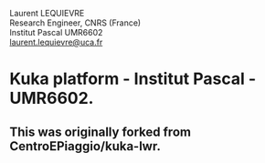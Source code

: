 Laurent LEQUIEVRE<br/>
Research Engineer, CNRS (France)<br/>
Institut Pascal UMR6602<br/>
laurent.lequievre@uca.fr<br/>

# Kuka platform - Institut Pascal - UMR6602.
## This was originally forked from CentroEPiaggio/kuka-lwr.



